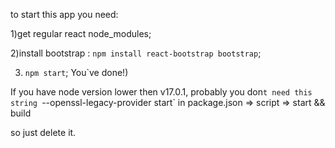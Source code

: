 to start this app you need:

1)get regular react node_modules;

2)install bootstrap : `npm install react-bootstrap bootstrap`;

3) `npm start`; You`ve done!)
 
If you have node version lower then v17.0.1, probably you don`t need this string `--openssl-legacy-provider start` in package.json => script => start && build

so just delete it.
